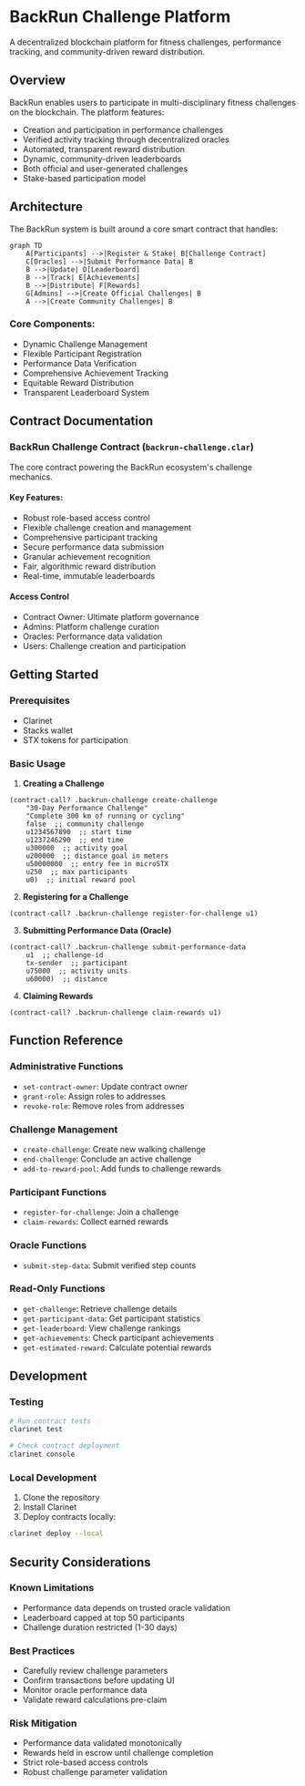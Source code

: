 # BackRun Challenge Platform

A decentralized blockchain platform for fitness challenges, performance tracking, and community-driven reward distribution.

## Overview

BackRun enables users to participate in multi-disciplinary fitness challenges on the blockchain. The platform features:

- Creation and participation in performance challenges
- Verified activity tracking through decentralized oracles
- Automated, transparent reward distribution
- Dynamic, community-driven leaderboards
- Both official and user-generated challenges
- Stake-based participation model

## Architecture

The BackRun system is built around a core smart contract that handles:

```mermaid
graph TD
    A[Participants] -->|Register & Stake| B[Challenge Contract]
    C[Oracles] -->|Submit Performance Data| B
    B -->|Update| D[Leaderboard]
    B -->|Track| E[Achievements]
    B -->|Distribute| F[Rewards]
    G[Admins] -->|Create Official Challenges| B
    A -->|Create Community Challenges| B
```

### Core Components:
- Dynamic Challenge Management
- Flexible Participant Registration
- Performance Data Verification
- Comprehensive Achievement Tracking
- Equitable Reward Distribution
- Transparent Leaderboard System

## Contract Documentation

### BackRun Challenge Contract (`backrun-challenge.clar`)

The core contract powering the BackRun ecosystem's challenge mechanics.

#### Key Features:
- Robust role-based access control
- Flexible challenge creation and management
- Comprehensive participant tracking
- Secure performance data submission
- Granular achievement recognition
- Fair, algorithmic reward distribution
- Real-time, immutable leaderboards

#### Access Control
- Contract Owner: Ultimate platform governance
- Admins: Platform challenge curation
- Oracles: Performance data validation
- Users: Challenge creation and participation

## Getting Started

### Prerequisites
- Clarinet
- Stacks wallet
- STX tokens for participation

### Basic Usage

1. **Creating a Challenge**
```clarity
(contract-call? .backrun-challenge create-challenge
    "30-Day Performance Challenge"
    "Complete 300 km of running or cycling"
    false  ;; community challenge
    u1234567890  ;; start time
    u1237246290  ;; end time
    u300000  ;; activity goal
    u200000  ;; distance goal in meters
    u50000000  ;; entry fee in microSTX
    u250  ;; max participants
    u0)  ;; initial reward pool
```

2. **Registering for a Challenge**
```clarity
(contract-call? .backrun-challenge register-for-challenge u1)
```

3. **Submitting Performance Data (Oracle)**
```clarity
(contract-call? .backrun-challenge submit-performance-data 
    u1  ;; challenge-id
    tx-sender  ;; participant
    u75000  ;; activity units
    u60000)  ;; distance
```

4. **Claiming Rewards**
```clarity
(contract-call? .backrun-challenge claim-rewards u1)
```

## Function Reference

### Administrative Functions
- `set-contract-owner`: Update contract owner
- `grant-role`: Assign roles to addresses
- `revoke-role`: Remove roles from addresses

### Challenge Management
- `create-challenge`: Create new walking challenge
- `end-challenge`: Conclude an active challenge
- `add-to-reward-pool`: Add funds to challenge rewards

### Participant Functions
- `register-for-challenge`: Join a challenge
- `claim-rewards`: Collect earned rewards

### Oracle Functions
- `submit-step-data`: Submit verified step counts

### Read-Only Functions
- `get-challenge`: Retrieve challenge details
- `get-participant-data`: Get participant statistics
- `get-leaderboard`: View challenge rankings
- `get-achievements`: Check participant achievements
- `get-estimated-reward`: Calculate potential rewards

## Development

### Testing
```bash
# Run contract tests
clarinet test

# Check contract deployment
clarinet console
```

### Local Development
1. Clone the repository
2. Install Clarinet
3. Deploy contracts locally:
```bash
clarinet deploy --local
```

## Security Considerations

### Known Limitations
- Performance data depends on trusted oracle validation
- Leaderboard capped at top 50 participants
- Challenge duration restricted (1-30 days)

### Best Practices
- Carefully review challenge parameters
- Confirm transactions before updating UI
- Monitor oracle performance data
- Validate reward calculations pre-claim

### Risk Mitigation
- Performance data validated monotonically
- Rewards held in escrow until challenge completion
- Strict role-based access controls
- Robust challenge parameter validation